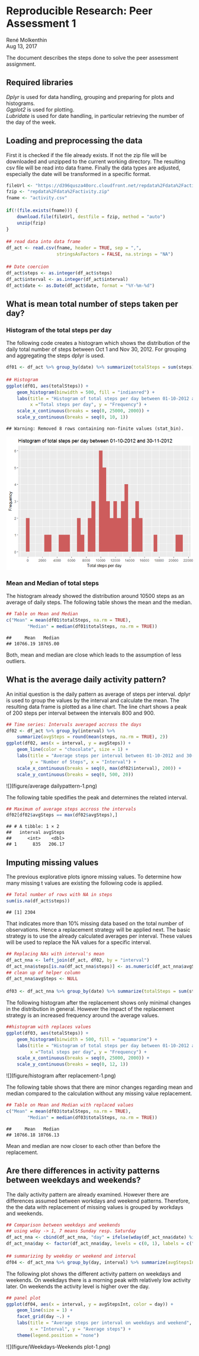 # Reproducible Research: Peer Assessment 1
René Molkenthin  
 Aug 13, 2017  

The document describes the steps done to solve the peer assessment assignment. 

## Required libraries


*Dplyr* is used for data handling, grouping and preparing for plots and histograms.  
*Ggplot2* is used for plotting.  
*Lubridate* is used for date handling, in particular retrieving the number of the day of the week.


## Loading and preprocessing the data
First it is checked if the file already exists. If not the zip file will be downloaded and unzipped to the current working directory. The resulting csv file will be read into data frame. Finally the data types are adjusted, especially the date will be transformed in a specific format.

```r
fileUrl <- "https://d396qusza40orc.cloudfront.net/repdata%2Fdata%2Factivity.zip"
fzip <- "repdata%2Fdata%2Factivity.zip"
fname <- "activity.csv"

if(!(file.exists(fname))) {
    download.file(fileUrl, destfile = fzip, method = "auto")
    unzip(fzip)
}

## read data into data frame
df_act <- read.csv(fname, header = TRUE, sep = ",", 
                   stringsAsFactors = FALSE, na.strings = "NA")

## Date coercion
df_act$steps <- as.integer(df_act$steps)
df_act$interval <- as.integer(df_act$interval)
df_act$date <- as.Date(df_act$date, format = "%Y-%m-%d")
```


## What is mean total number of steps taken per day?
### Histogram of the total steps per day
The following code creates a histogram which shows the distribution of the daily total number of steps between Oct 1 and Nov 30, 2012. For grouping and aggregating the steps dplyr is used. 


```r
df01 <- df_act %>% group_by(date) %>% summarize(totalSteps = sum(steps))

## Histogram
ggplot(df01, aes(totalSteps)) + 
    geom_histogram(binwidth = 500, fill = "indianred") +
    labs(title = "Histogram of total steps per day between 01-10-2012 and 30-11-2012", 
         x ="Total steps per day", y = "Frequency") + 
    scale_x_continuous(breaks = seq(0, 25000, 2000)) +
    scale_y_continuous(breaks = seq(0, 10, 1))
```

```
## Warning: Removed 8 rows containing non-finite values (stat_bin).
```

![](figure/HistogramAndStats-1.png)<!-- -->
### Mean and Median of total steps
The histogram already showed the distribution around 10500 steps as an average of daily steps. The following table shows the mean and the median. 


```r
## Table on Mean and Median
c("Mean" = mean(df01$totalSteps, na.rm = TRUE),
        "Median" = median(df01$totalSteps, na.rm = TRUE))
```

```
##     Mean   Median 
## 10766.19 10765.00
```
Both, mean and median are close which leads to the assumption of less outliers.  

## What is the average daily activity pattern?
An initial question is the daily pattern as average of steps per interval. dplyr is used to group the values by the interval and calculate the mean. The resulting data frame is plotted as a line chart. The line chart shows a peak of 200 steps per interval between the intervals 800 and 900.


```r
## Time series: Intervals averaged accross the days
df02 <- df_act %>% group_by(interval) %>% 
    summarize(avgSteps = round(mean(steps, na.rm = TRUE), 2))
ggplot(df02, aes(x = interval, y = avgSteps)) +
    geom_line(color = "chocolate", size = 1) +
    labs(title = "Average steps per interval between 01-10-2012 and 30-11-2017",
         y = "Number of Steps", x = "Interval") +
    scale_x_continuous(breaks = seq(0, max(df02$interval), 200)) + 
    scale_y_continuous(breaks = seq(0, 500, 20))
```

![](figure/average dailypattern-1.png)<!-- -->

The following table spedifies the peak and determines the related interval.

```r
## Maximum of average steps accross the intervals
df02[df02$avgSteps == max(df02$avgSteps),]
```

```
## # A tibble: 1 × 2
##   interval avgSteps
##      <int>    <dbl>
## 1      835   206.17
```

## Imputing missing values

The previous explorative plots ignore missing values. To determine how many missing t values are existing the following code is applied.


```r
## Total number of rows with NA in steps
sum(is.na(df_act$steps))
```

```
## [1] 2304
```
That indicates more than 10% missing data based on the total number of observations. Hence a replacement strategy will be applied next. The basic strategy is to use the already calculated averages per interval. These values will be used to replace the NA values for a specific interval.


```r
## Replacing NAs with interval's mean
df_act_nna <- left_join(df_act, df02, by = "interval")
df_act_nna$steps[is.na(df_act_nna$steps)] <- as.numeric(df_act_nna$avgSteps)
## clean up of helper column
df_act_nna$avgSteps <- NULL

df03 <- df_act_nna %>% group_by(date) %>% summarize(totalSteps = sum(steps))
```

The following histogram after the replacement shows only minimal changes in the distribution in general. However the impact of the replacement strategy is an increased frequency around the average values. 

```r
##histogram with replaces values
ggplot(df03, aes(totalSteps)) + 
    geom_histogram(binwidth = 500, fill = "aquamarine") +
    labs(title = "Histogram of total steps per day between 01-10-2012 and 30-11-2012", 
         x ="Total steps per day", y = "Frequency") + 
    scale_x_continuous(breaks = seq(0, 25000, 2000)) +
    scale_y_continuous(breaks = seq(0, 12, 1))
```

![](figure/histogram after replacement-1.png)<!-- -->

The following table shows that there are minor changes regarding mean and median compared to the calculation without any missing value replacement. 

```r
## Table on Mean and Median with replaced values
c("Mean" = mean(df03$totalSteps, na.rm = TRUE),
        "Median" = median(df03$totalSteps, na.rm = TRUE))
```

```
##     Mean   Median 
## 10766.18 10766.13
```
Mean and median are now closer to each other than before the replacement.

## Are there differences in activity patterns between weekdays and weekends?
The daily activity pattern are already examined. However there are differences assumed between workdays and weekend patterns. Therefore, the the data with replacement of missing values is grouped by workdays and weekends. 


```r
## Comparison between weekdays and weekends
## using wday -> 1, 7 means Sunday resp. Saturday
df_act_nna <- cbind(df_act_nna, "day" = ifelse(wday(df_act_nna$date) %in% c(1, 7), 0, 1))
df_act_nna$day <- factor(df_act_nna$day, levels = c(0, 1), labels = c("weekend", "weekday"))

## summarizing by weekday or weekend and interval
df04 <- df_act_nna %>% group_by(day, interval) %>% summarize(avgStepsInt = mean(steps))
```

The following plot shows the different activity pattern on weekdays and weekends. On weekdays there is a morning peak with relatively low activity later. On weekends the activity level is higher over the day.


```r
## panel plot
ggplot(df04, aes(x = interval, y = avgStepsInt, color = day)) +
    geom_line(size = 1) +
    facet_grid(day ~.) +
    labs(title = "Average steps per interval on weekdays and weekend", 
         x = "Interval", y = "Average steps") +
    theme(legend.position = "none")
```

![](figure/Weekdays-Weekends plot-1.png)<!-- -->

